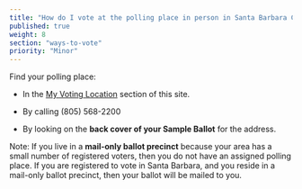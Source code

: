 ```yaml
---
title: "How do I vote at the polling place in person in Santa Barbara County?"
published: true
weight: 8
section: "ways-to-vote"
priority: "Minor"
---
```


Find your polling place:  

- In the [My Voting Location](#section-my-polling-place) section of this site.  

- By calling (805) 568-2200  

- By looking on the **back cover of your Sample Ballot** for the address.  

Note: If you live in a **mail-only ballot precinct** because your area has a small number of registered voters, then you do not have an assigned polling place. If you are registered to vote in Santa Barbara, and you reside in a mail-only ballot precinct, then your ballot will be mailed to you.  
